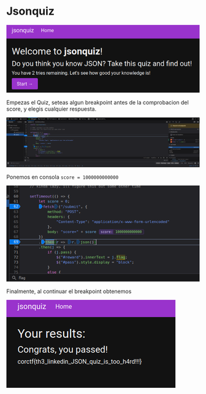 # Jsonquiz

![picture 1](../images/1eac6e20cebf2cb5fe082040e4e0f882918bf5284c6a5cfad05e7a3b8bd0ab56.png)  


Empezas el Quiz, seteas algun breakpoint antes de la comprobacion del score, y elegis cualquier respuesta.

![picture 2](../images/8ad3df309d9188ffcd46d734a1cfcb7e39d9c562114c9ce6396fb0d21194ff92.png)  

Ponemos en consola `score = 1000000000000 `

![picture 3](../images/a195caddd3341145ec835d70e8bccb8dadbe2e06dabf90fdd224498009f34f8a.png)  

Finalmente, al continuar el breakpoint obtenemos

![picture 4](../images/ad342fa94d273b65764c94e199c2f1d547aa184527aa7c5ce51c5ed692b4e242.png)  

